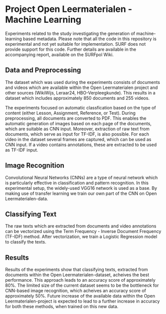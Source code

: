 # Project Open Leermaterialen - Machine Learning
Experiments related to the study investigating the generation of machine-learning based metadata. Please note that all the code in this repository is experimental and not yet suitable for implementation. SURF does not provide support for this code. Further details are available in the accompanying report, available on the SURFpol Wiki.

## Data and Preprocessing
The dataset which was used during the experiments consists of documents and videos which are available within the Open Leermaterialen project and other sources (WikiWijs, Leraar24, HBO-Verpleegkunde). This results in a dataset which includes approximately 850 documents and 255 videos. 

The experiments focused on automatic classfication based on the type of content (either Lesson, Assignment, Reference, or Test). During preprocessing, all documents are converted to PDF. This enables the automatic generation of images based on each page of the documents, which are suitable as CNN input. Moreover, extraction of raw text from documents, which serve as input for TF-IDF, is also possible. For each video in the dataset several frames are captured, which can be used as CNN input. If a video contains annotations, these are extracted to be used as TF-IDF input.

## Image Recognition
Convolutional Neural Networks (CNNs) are a type of neural network which is particularly effective in classification and pattern recognition. In this experimental setup, the widely-used VGG16 network is used as a base. By making use of transfer learning we train our own part of the CNN on Open Leermaterialen-data.

## Classifying Text
The raw texts which are extracted from documents and video annotations can be vectorized using the Term Frequency - Inverse Document Frequency (TF-IDF) method. After vectorization, we train a Logistic Regression model to classify the texts.

## Results
Results of the experiments show that classifying texts, extracted from documents within the Open Leermaterialen-dataset, acheives the best performance. This approach leads to an accuracy score of approximately 80%. The limited size of the current dataset seems to be the bottleneck for CNN-based image recognition, which acheives an accuracy score of approximately 50%. Future increase of the available data within the Open Leermaterialen-project is expected to lead to a further increase in accuracy for both these methods, when trained on this new data.
